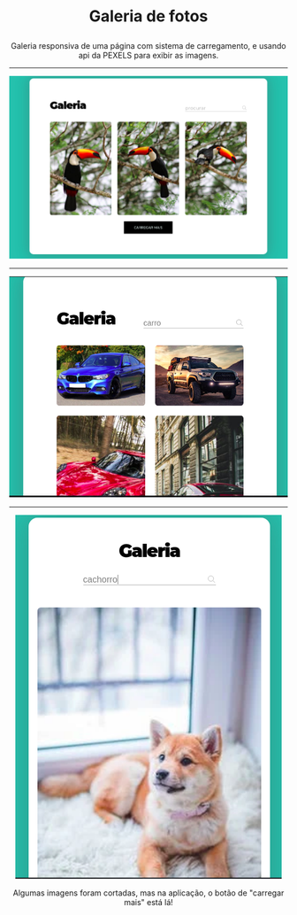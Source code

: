 # <p align="center"> Galeria de fotos
  
<p align="center"> Galeria responsiva de uma página com sistema de carregamento, e usando api da PEXELS para exibir as imagens.

----

<div align="center">

  <img src="https://github.com/klislley/galeria/blob/main/preview/preview_1.png">

</div>

----

<div align="center">
  
  <img src="https://github.com/klislley/galeria/blob/main/preview/preview_2.png">

</div>

----

<div align="center">
  
  <img src="https://github.com/klislley/galeria/blob/main/preview/preview_3.png">

</div>


<p align="center"> Algumas imagens foram cortadas, mas na aplicação, o botão de "carregar mais" está lá!
